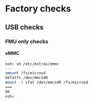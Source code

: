 # Factory checks

## USB checks

### FMU only checks

#### eMMC

```sh
nsh> sh /etc/extras/emmc
---
umount /fs/microsd
mkfatfs /dev/mmcsd0
mount -t vfat /dev/mmcsd0 /fs/microsd
===
OK
nsh>
```
